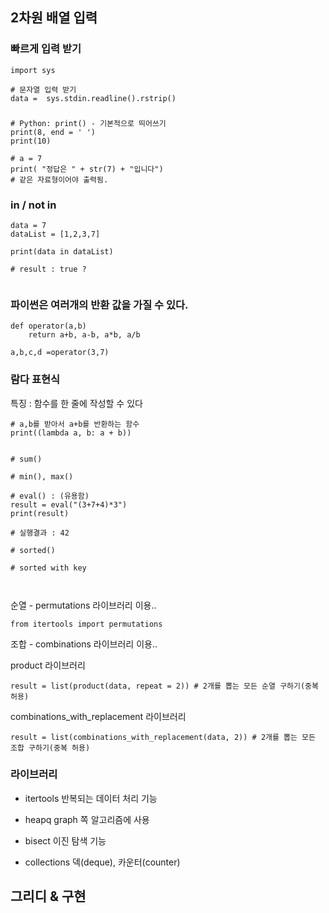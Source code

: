 ## 2차원 배열 입력

### 빠르게 입력 받기

```
import sys

# 문자열 입력 받기
data =  sys.stdin.readline().rstrip()

```

###

```
# Python: print() - 기본적으로 띄어쓰기
print(8, end = ' ')
print(10)

# a = 7
print( "정답은 " + str(7) + "입니다")
# 같은 자료형이어야 출력됨.

```

### in / not in

```
data = 7
dataList = [1,2,3,7]

print(data in dataList)

# result : true ?


```

### 파이썬은 여러개의 반환 값을 가질 수 있다.

```
def operator(a,b)
    return a+b, a-b, a*b, a/b

a,b,c,d =operator(3,7)
```

### 람다 표현식

특징 : 함수를 한 줄에 작성할 수 있다

```
# a,b를 받아서 a+b를 반환하는 함수
print((lambda a, b: a + b))


```

```
# sum()

# min(), max()

# eval() : (유용함)
result = eval("(3+7+4)*3")
print(result)

# 실행결과 : 42

# sorted()

# sorted with key



```

순열 - permutations 라이브러리 이용..

```
from itertools import permutations

```

조합 - combinations 라이브러리 이용..

product 라이브러리

```
result = list(product(data, repeat = 2)) # 2개를 뽑는 모든 순열 구하기(중복 허용)
```

combinations_with_replacement 라이브러리

```
result = list(combinations_with_replacement(data, 2)) # 2개를 뽑는 모든 조합 구하기(중복 허용)
```

### 라이브러리

- itertools
  반복되는 데이터 처리 기능

- heapq
  graph 쪽 알고리즘에 사용

- bisect
  이진 탐색 기능

- collections
  덱(deque), 카운터(counter)

## 그리디 & 구현
